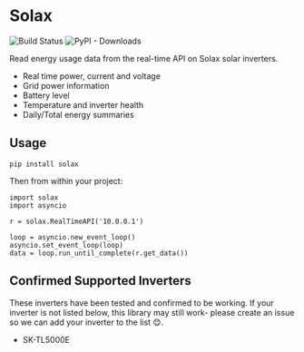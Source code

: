 # Solax

![Build Status](https://travis-ci.org/squishykid/solax.svg?branch=master)
![PyPI - Downloads](https://img.shields.io/pypi/dm/solax.svg)

Read energy usage data from the real-time API on Solax solar inverters.

* Real time power, current and voltage
* Grid power information
* Battery level
* Temperature and inverter health
* Daily/Total energy summaries

## Usage

`pip install solax`

Then from within your project:

```
import solax
import asyncio

r = solax.RealTimeAPI('10.0.0.1')

loop = asyncio.new_event_loop()
asyncio.set_event_loop(loop)
data = loop.run_until_complete(r.get_data())
```

## Confirmed Supported Inverters

These inverters have been tested and confirmed to be working. If your inverter is not listed below, this library may still work- please create an issue so we can add your inverter to the list 😊.

* SK-TL5000E